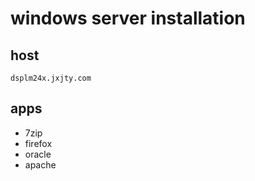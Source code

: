 

# windows server installation

## host

```batch
dsplm24x.jxjty.com
```

## apps

- 7zip
- firefox
- oracle
- apache


